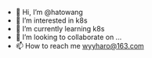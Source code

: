 - 👋 Hi, I’m @hatowang
- 👀 I’m interested in k8s
- 🌱 I’m currently learning k8s
- 💞️ I’m looking to collaborate on ...
- 📫 How to reach me wyyharo@163.com

<!---
hatowang/hatowang is a ✨ special ✨ repository because its `README.md` (this file) appears on your GitHub profile.
You can click the Preview link to take a look at your changes.
--->
